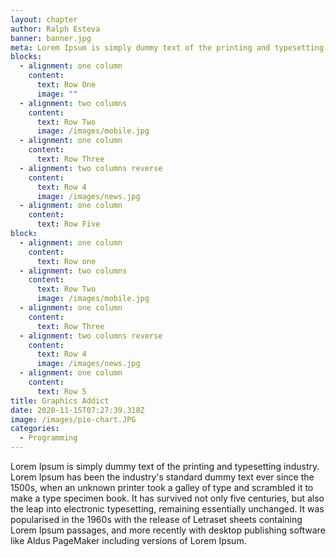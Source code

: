 ```yaml
---
layout: chapter
author: Ralph Esteva
banner: banner.jpg
meta: Lorem Ipsum is simply dummy text of the printing and typesetting industry.
blocks:
  - alignment: one column
    content:
      text: Row One
      image: ""
  - alignment: two columns
    content:
      text: Row Two
      image: /images/mobile.jpg
  - alignment: one column
    content:
      text: Row Three
  - alignment: two columns reverse
    content:
      text: Row 4
      image: /images/news.jpg
  - alignment: one column
    content:
      text: Row Five
block:
  - alignment: one column
    content:
      text: Row one
  - alignment: two columns
    content:
      text: Row Two
      image: /images/mobile.jpg
  - alignment: one column
    content:
      text: Row Three
  - alignment: two columns reverse
    content:
      text: Row 4
      image: /images/news.jpg
  - alignment: one column
    content:
      text: Row 5
title: Graphics Addict
date: 2020-11-15T07:27:39.318Z
image: /images/pie-chart.JPG
categories:
  - Programming
---
```


Lorem Ipsum is simply dummy text of the printing and typesetting industry. Lorem Ipsum has been the industry's standard dummy text ever since the 1500s, when an unknown printer took a galley of type and scrambled it to make a type specimen book. It has survived not only five centuries, but also the leap into electronic typesetting, remaining essentially unchanged. It was popularised in the 1960s with the release of Letraset sheets containing Lorem Ipsum passages, and more recently with desktop publishing software like Aldus PageMaker including versions of Lorem Ipsum.